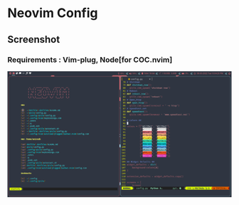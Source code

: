 # Neovim Config 
## Screenshot
### Requirements : Vim-plug, Node[for COC.nvim]  
<p align="center">
   <a><img src="https://raw.githubusercontent.com/hsanirudh/Neovim_config/init.vim/screenshot.png" alt="1" width=600px></a>
   <br>
   <br>
</p>
